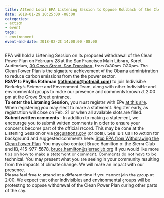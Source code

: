 ```yaml
---
title: Attend Local EPA Listening Session to Oppose Rollback of the Clean Power Plan
date: 2018-01-29 10:25:00 -08:00
categories:
- action
- event
tags:
- environment
event-end-date: 2018-02-28 14:00:00 -08:00
---
```


EPA will hold a Listening Session on its proposed withdrawal of the Clean Power Plan on February 28 at the San Francisco Main Library, Koret Auditorium, [30 Grove Street, San Francisco,](https://maps.google.com/?q=30+Grove+Street,+San+Francisco&entry=gmail&source=g) from 8:30am-7:30pm.  The Clean Power Plan is the signature achievement of the Obama administration to reduce carbon emissions from the the power sector.  
**RSVP to Phyllis Rothman (rothmanp@hotmail.com)** to join Indivisible Berkeley’s Science and Environment Team, along with other Indivisible and environmental groups to make our presence and comments known at 2:00 pm at the Grove Street entrance.  
**To enter the Listening Session,** you must register with EPA [at this site](https://www.epa.gov/stationary-sources-air-pollution/forms/san-francisco-listening-session-repealing-clean-power-plan).  When registering you may elect to make a statement. Register early, as registration will close on Feb. 21 or when all available slots are filled.  
**Submit written comments** - In addition to making a statement, we encourage you to submit written comments in order to ensure your concerns become part of the official record.  This may be done at the Listening Session or via [Regulations.gov](https://www.regulations.gov/comment?D=EPA-HQ-OAR-2017-0355-14998) (or both).  See IB's Call to Action for background and suggested comments here: [Stop EPA from Withdrawing the Clean Power Plan](https://www.indivisibleberkeley.org/action/comment-to-stop-epa-from-withdrawing-the-clean-power-plan).  You may also contact Bruce Hamilton of the Sierra Club and IB, 415-977-5678, bruce.hamilton@sierraclub.org if you would like more tips on how to make a statement or comment.  Comments do not have to be technical.  You may present what you are seeing in your community resulting from the impacts of climate change. We will make an impact with our presence.   
Please feel free to attend at a different time if you cannot join the group at 2:00.  We expect that other Indivisibles and environmental groups will be protesting to oppose withdrawal of the Clean Power Plan during other parts of the day.   